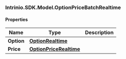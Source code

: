 [//]: # (CLASS:Intrinio.SDK.Model.OptionPriceBatchRealtime)

[//]: # (KIND:object)

### Intrinio.SDK.Model.OptionPriceBatchRealtime
#### Properties

[//]: # (START_DEFINITION)

Name | Type | Description
------------ | ------------- | -------------
**Option** | [**OptionRealtime**](OptionRealtime.md) |  &nbsp;
**Price** | [**OptionPriceRealtime**](OptionPriceRealtime.md) |  &nbsp;

[//]: # (END_DEFINITION)


[//]: # (CONTAINED_CLASS:Intrinio.SDK.Model.OptionRealtime)


[//]: # (CONTAINED_CLASS:Intrinio.SDK.Model.OptionPriceRealtime)


